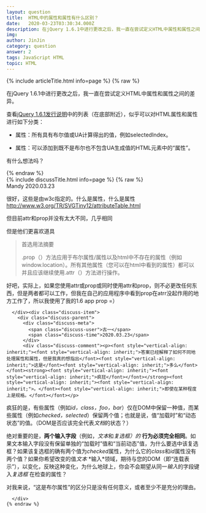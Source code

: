 ```yaml
---
layout: question
title:  HTML中的属性和属性有什么区别？
date:   2020-03-23T03:30:34.000Z
description: 在jQuery 1.6.1中进行更改之后，我一直在尝试定义HTML中属性和属性之间的差异。查看jQuery 1.6.1发行说明中的列表（在底部附近），...
img: 
author: JinJin
category: question
answer: 2
tags: JavaScript HTML
topic: HTML
---
```

<div class="article-root">
  <div class="article">
    {% include articleTitle.html info=page %}
    {% raw %}
    <div class="article-content"><p><font style="vertical-align: inherit;"><font style="vertical-align: inherit;">在jQuery 1.6.1中进行更改之后，我一直在尝试定义HTML中属性和属性之间的差异。</font></font></p>

<p><font style="vertical-align: inherit;"><font style="vertical-align: inherit;">查看</font></font><a href="http://blog.jquery.com/2011/05/12/jquery-1-6-1-released/" rel="noreferrer"><font style="vertical-align: inherit;"><font style="vertical-align: inherit;">jQuery 1.6.1发行说明</font></font></a><font style="vertical-align: inherit;"><font style="vertical-align: inherit;">中的列表</font><font style="vertical-align: inherit;">（在底部附近），似乎可以对HTML属性和属性进行如下分类：</font></font></p>

<ul>
<li><p><font style="vertical-align: inherit;"><font style="vertical-align: inherit;">属性：所有具有布尔值或UA计算得出的值，例如selectedIndex。 </font></font></p></li>
<li><p><font style="vertical-align: inherit;"><font style="vertical-align: inherit;">属性：可以添加到既不是布尔也不包含UA生成值的HTML元素中的“属性”。</font></font></p></li>
</ul>

<p><font style="vertical-align: inherit;"><font style="vertical-align: inherit;">有什么想法吗？</font></font></p></div>
    {% endraw %}
  </div>

  <div class="discuss-wrapper">
    {% include discussTitle.html info=page %}
    {% raw %}
    <div class="discuss-item">
        <div class="discuss-parent">
          <div class="discuss-meta">
            <span class="discuss-user">Mandy</span>
            <span class="discuss-time">2020.03.23</span>
          </div>
          <div class="discuss-comment"><p><font style="vertical-align: inherit;"><font style="vertical-align: inherit;">很好，这些是由w3c指定的。什么是属性，什么是属性 
 </font></font><a href="http://www.w3.org/TR/SVGTiny12/attributeTable.html" rel="nofollow noreferrer"><font style="vertical-align: inherit;"><font style="vertical-align: inherit;">http://www.w3.org/TR/SVGTiny12/attributeTable.html</font></font></a></p>

<p><font style="vertical-align: inherit;"><font style="vertical-align: inherit;">但目前attr和prop并没有太大不同，几乎相同 </font></font></p>

<p><font style="vertical-align: inherit;"><font style="vertical-align: inherit;">但是他们更喜欢道具</font></font></p>

<blockquote>
  <p><font style="vertical-align: inherit;"><font style="vertical-align: inherit;">首选用法摘要</font></font></p>
  
  <p><font style="vertical-align: inherit;"><font style="vertical-align: inherit;">.prop（）方法应用于布尔属性/属性以及html中不存在的属性（例如window.location）。</font><font style="vertical-align: inherit;">所有其他属性（您可以在html中看到的属性）都可以并且应该继续使用.attr（）方法进行操作。</font></font></p>
</blockquote>

<p><font style="vertical-align: inherit;"><font style="vertical-align: inherit;">好吧，实际上，如果您使用attr或prop或同时使用attr和prop，则不必更改任何东西，但是两者都可以工作，但我在自己的应用程序中看到prop在atrr没起作用的地方工作了，所以我使用了我的1.6 app prop =）</font></font></p></div>
        </div>
        
      </div><div class="discuss-item">
        <div class="discuss-parent">
          <div class="discuss-meta">
            <span class="discuss-user">古一</span>
            <span class="discuss-time">2020.03.23</span>
          </div>
          <div class="discuss-comment"><p><font style="vertical-align: inherit;"><font style="vertical-align: inherit;">答案已经解释了如何不同地处理属性和属性，但是我真的想指出</font><font style="vertical-align: inherit;">这是</font><font style="vertical-align: inherit;">多么</font></font><strong><font style="vertical-align: inherit;"><font style="vertical-align: inherit;">疯狂</font></font></strong><font style="vertical-align: inherit;"><font style="vertical-align: inherit;">。</font><font style="vertical-align: inherit;">即使在某种程度上是规格。</font></font></p>

<p><font style="vertical-align: inherit;"><font style="vertical-align: inherit;">疯狂的是，有些属性（例如</font></font><em><font style="vertical-align: inherit;"><font style="vertical-align: inherit;">id，class，foo，bar</font></font></em><font style="vertical-align: inherit;"><font style="vertical-align: inherit;">）仅在DOM中保留一种值，而某些属性（例如</font></font><em><font style="vertical-align: inherit;"><font style="vertical-align: inherit;">checked，selected</font></font></em><font style="vertical-align: inherit;"><font style="vertical-align: inherit;">）保留两个值；</font><font style="vertical-align: inherit;">也就是说，值“加载时”和“动态状态”的值。</font><font style="vertical-align: inherit;">（DOM是否应该完全代表</font></font><em><font style="vertical-align: inherit;"><font style="vertical-align: inherit;">文档</font></font></em><font style="vertical-align: inherit;"><font style="vertical-align: inherit;">的状态</font><font style="vertical-align: inherit;">？）</font></font></p>

<p><font style="vertical-align: inherit;"><font style="vertical-align: inherit;">绝对重要的是，</font></font><strong><font style="vertical-align: inherit;"><font style="vertical-align: inherit;">两个输入字段</font></font></strong><font style="vertical-align: inherit;"><font style="vertical-align: inherit;">（例如，</font></font><em><font style="vertical-align: inherit;"><font style="vertical-align: inherit;">文本</font></font></em><font style="vertical-align: inherit;"><font style="vertical-align: inherit;">和</font></font><em><font style="vertical-align: inherit;"><font style="vertical-align: inherit;">复选框）的</font></font></em> <strong><font style="vertical-align: inherit;"><font style="vertical-align: inherit;">行为必须完全相同</font></font></strong><font style="vertical-align: inherit;"><font style="vertical-align: inherit;">。</font><font style="vertical-align: inherit;">如果文本输入字段没有保留单独的“加载时”值和“当前动态”值，为什么要选中该复选框？</font><font style="vertical-align: inherit;">如果该复选框的确有两个值为</font></font><em><font style="vertical-align: inherit;"><font style="vertical-align: inherit;">checked</font></font></em><font style="vertical-align: inherit;"><font style="vertical-align: inherit;">属性，为什么它的</font></font><em><font style="vertical-align: inherit;"><font style="vertical-align: inherit;">class</font></font></em><font style="vertical-align: inherit;"><font style="vertical-align: inherit;">和</font></font><em><font style="vertical-align: inherit;"><font style="vertical-align: inherit;">id</font></font></em><font style="vertical-align: inherit;"><font style="vertical-align: inherit;">属性</font><font style="vertical-align: inherit;">没有两个值</font><font style="vertical-align: inherit;">？</font><font style="vertical-align: inherit;">如果你希望改变的值</font></font><em><font style="vertical-align: inherit;"><font style="vertical-align: inherit;">文本</font></font></em><font style="vertical-align: inherit;"><font style="vertical-align: inherit;"> *输入*领域，期待与您的DOM（即“连载表示”），以变化，反映这种变化，为什么地球上，你会不会期望从同一</font></font><em><font style="vertical-align: inherit;"><font style="vertical-align: inherit;">输入</font></font></em><font style="vertical-align: inherit;"><font style="vertical-align: inherit;">的字段键入</font></font><em><font style="vertical-align: inherit;"><font style="vertical-align: inherit;">复选框</font></font></em><font style="vertical-align: inherit;"><font style="vertical-align: inherit;"> 在检查的属性？</font></font></p>

<p><font style="vertical-align: inherit;"><font style="vertical-align: inherit;">对我来说，“这是布尔属性”的区分只是没有任何意义，或者至少不是充分的理由。</font></font></p></div>
        </div>
        
      </div>
    {% endraw %}
  </div>
<div>
